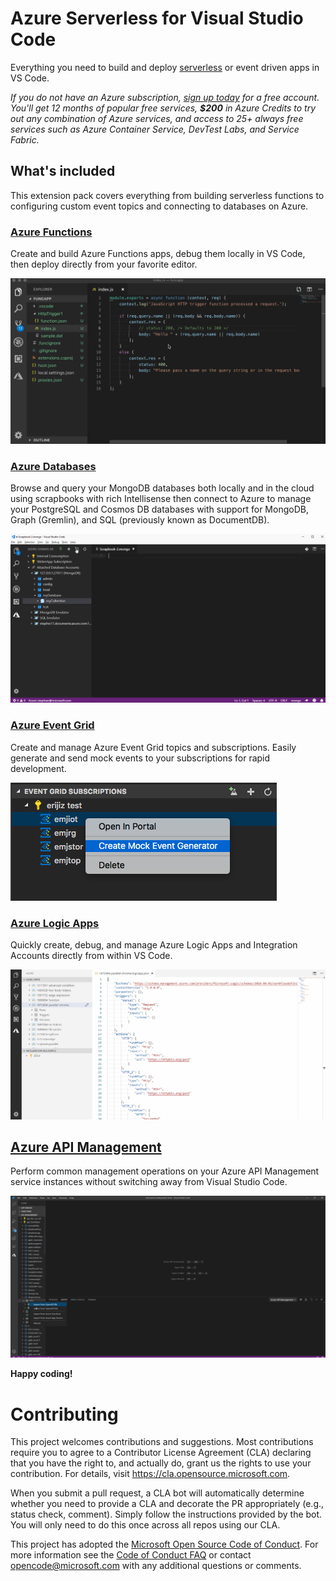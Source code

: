 # Azure Serverless for Visual Studio Code

Everything you need to build and deploy [serverless](https://azure.microsoft.com/en-us/overview/serverless-computing/) or event driven apps in VS Code.

_If you do not have an Azure subscription, [sign up today](https://azure.microsoft.com/en-us/free/?b=16.48) for a free account. You'll get 12 months of popular free services, **\$200** in Azure Credits to try out any combination of Azure services, and access to 25+ always free services such as Azure Container Service, DevTest Labs, and Service Fabric._

## What's included

This extension pack covers everything from building serverless functions to configuring custom event topics and connecting to databases on Azure.

### [Azure Functions](https://marketplace.visualstudio.com/items?itemName=ms-azuretools.vscode-azurefunctions)

Create and build Azure Functions apps, debug them locally in VS Code, then deploy directly from your favorite editor.

![Debug Functions locally](resources/functions-debug.gif)

### [Azure Databases](https://marketplace.visualstudio.com/items?itemName=ms-azuretools.vscode-cosmosdb)

Browse and query your MongoDB databases both locally and in the cloud using scrapbooks with rich Intellisense then connect to Azure to manage your PostgreSQL and Cosmos DB databases with support for MongoDB, Graph (Gremlin), and SQL (previously known as DocumentDB).

![Cosmos DB Scrapbooks](resources/cosmos-scrapbook.gif)

### [Azure Event Grid](https://marketplace.visualstudio.com/items?itemName=ms-azuretools.vscode-azureeventgrid)

Create and manage Azure Event Grid topics and subscriptions. Easily generate and send mock events to your subscriptions for rapid development.

![Create Mock events](resources/create-mock-eventgrid.png)

### [Azure Logic Apps](https://marketplace.visualstudio.com/items?itemName=ms-azuretools.vscode-logicapps)

Quickly create, debug, and manage Azure Logic Apps and Integration Accounts directly from within VS Code.

![Open in Designer](resources/open-in-designer.gif)

## [Azure API Management](https://marketplace.visualstudio.com/items?itemName=ms-azuretools.vscode-apimanagement)

Perform common management operations on your Azure API Management service instances without switching away from Visual Studio Code.

![Import Functions](resources/import-function.gif)

**Happy coding!**

# Contributing

This project welcomes contributions and suggestions. Most contributions require you to agree to a
Contributor License Agreement (CLA) declaring that you have the right to, and actually do, grant us
the rights to use your contribution. For details, visit https://cla.opensource.microsoft.com.

When you submit a pull request, a CLA bot will automatically determine whether you need to provide
a CLA and decorate the PR appropriately (e.g., status check, comment). Simply follow the instructions
provided by the bot. You will only need to do this once across all repos using our CLA.

This project has adopted the [Microsoft Open Source Code of Conduct](https://opensource.microsoft.com/codeofconduct/).
For more information see the [Code of Conduct FAQ](https://opensource.microsoft.com/codeofconduct/faq/) or
contact [opencode@microsoft.com](mailto:opencode@microsoft.com) with any additional questions or comments.
